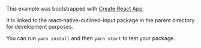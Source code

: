This example was bootstrapped with [Create React App](https://github.com/facebook/create-react-app).

It is linked to the react-native-outlined-input package in the parent directory for development purposes.

You can run `yarn install` and then `yarn start` to test your package.
